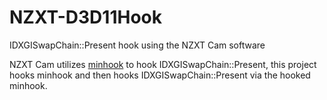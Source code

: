 # NZXT-D3D11Hook
IDXGISwapChain::Present hook using the NZXT Cam software

NZXT Cam utilizes [minhook](https://github.com/TsudaKageyu/minhook) to hook IDXGISwapChain::Present, this project hooks minhook and then hooks IDXGISwapChain::Present via the hooked minhook.
